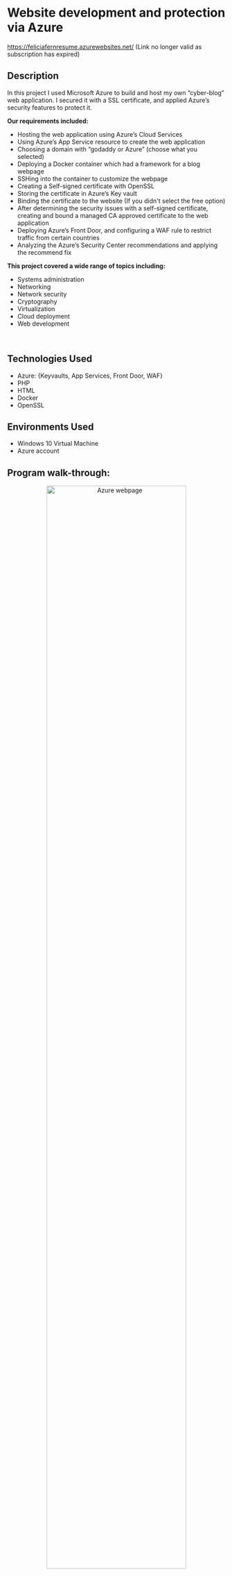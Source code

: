 <h1>Website development and protection via Azure</h1>

https://feliciafernresume.azurewebsites.net/ (Link no longer valid as subscription has expired)

<h2>Description</h2>

In this project I used Microsoft Azure to build and host my own “cyber-blog” web application. I secured it with a SSL certificate, and applied Azure’s security features to protect it. 


<b>Our requirements included:</b>

- Hosting the web application using Azure’s Cloud Services
- Using Azure’s App Service resource to create the web application
- Choosing a domain with “godaddy or Azure” (choose what you selected)
- Deploying a Docker container which had a framework for a blog webpage
- SSHing  into the container to customize the webpage
- Creating a Self-signed certificate with OpenSSL 
- Storing the certificate in Azure’s Key vault
- Binding the certificate to the website (If you didn't select the free option)
- After determining the security issues with a self-signed certificate, creating and bound a managed CA approved certificate to the web application
- Deploying Azure’s Front Door, and configuring a WAF rule to restrict traffic from certain countries
- Analyzing the Azure’s Security Center recommendations and applying the recommend fix
 
<b>This project covered a wide range of topics including:</b> 

- Systems administration
- Networking
- Network security
- Cryptography
- Virtualization
- Cloud deployment
- Web development

<br />


<h2>Technologies Used</h2>

- Azure: {Keyvaults, App Services, Front Door, WAF}
- PHP 
- HTML
- Docker
- OpenSSL


<h2>Environments Used </h2>

- Windows 10 Virtual Machine 
- Azure account

<h2>Program walk-through:</h2>

<p align="center">

<img src="https://i.imgur.com/8Y97aJE.png" height="80%" width="80%" alt="Azure webpage"/>
<br />
<br />

<img src="https://i.imgur.com/W2Tci8L.png" height="80%" width="80%" alt="Azure Webpage"/>
<br />
<br />
Questions/Details: <br/>
<img src="https://i.imgur.com/yEymcWg.png" height="80%" width="80%" alt="Azure Webpage"/>
<br />
<br />

<img src="https://i.imgur.com/swaBFnP.png" height="80%" width="80%" alt="Azure Website"/>
<br />
<br />

<img src="http://i.imgur.com/FWRbgxH.png" height="80%" width="80%" alt="Azure Website"/>
<br />
<br />

<img src="https://i.imgur.com/Qr3r0FE.png" height="80%" width="80%" alt="Azure Website"/>
<br />
<br />

<img src="https://i.imgur.com/IhiTEb0.png" height="80%" width="80%" alt="Azure Website"/>
 <br />
 <br />
 
<img src="https://i.imgur.com/MJaIcks.png" height="80%" width="80%" alt="Azure Webpage"/>
 <br />
 <br />
 
 <img src="https://i.imgur.com/R5Mb4TH.png" height="80%" width="80%" alt="Azure Website"/>

</p>

<!--
 ```diff
- text in red
+ text in green
! text in orange
# text in gray
@@ text in purple (and bold)@@
```
--!>
